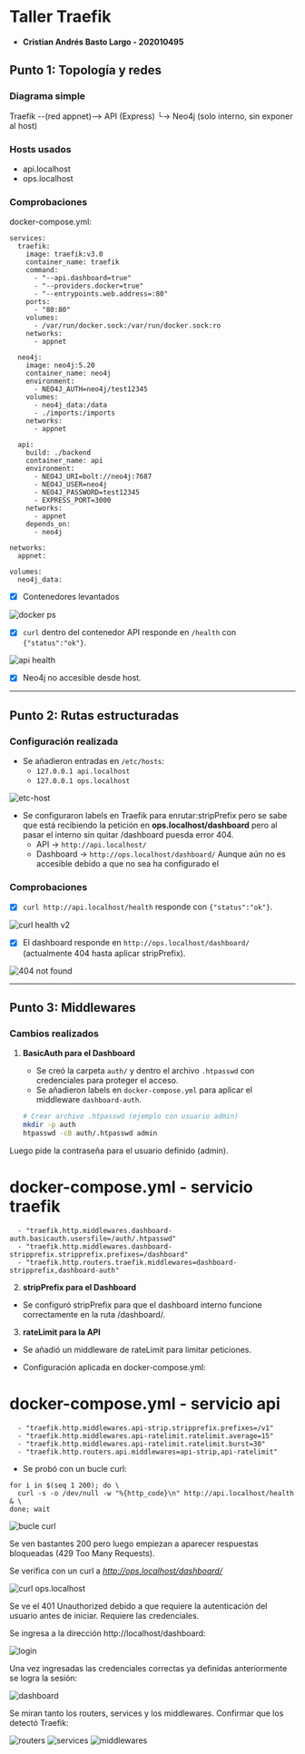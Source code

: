 # Taller Traefik

- **Cristian Andrés Basto Largo - 202010495**

## Punto 1: Topología y redes

### Diagrama simple

Traefik --(red appnet)--> API (Express)
└-> Neo4j (solo interno, sin exponer al host)

### Hosts usados
- api.localhost
- ops.localhost

### Comprobaciones

docker-compose.yml: 

``` 
services:
  traefik:
    image: traefik:v3.0
    container_name: traefik
    command:
      - "--api.dashboard=true"
      - "--providers.docker=true"
      - "--entrypoints.web.address=:80"
    ports:
      - "80:80"
    volumes:
      - /var/run/docker.sock:/var/run/docker.sock:ro
    networks:
      - appnet

  neo4j:
    image: neo4j:5.20
    container_name: neo4j
    environment:
      - NEO4J_AUTH=neo4j/test12345
    volumes:
      - neo4j_data:/data
      - ./imports:/imports
    networks:
      - appnet

  api:
    build: ./backend
    container_name: api
    environment:
      - NEO4J_URI=bolt://neo4j:7687
      - NEO4J_USER=neo4j
      - NEO4J_PASSWORD=test12345
      - EXPRESS_PORT=3000
    networks:
      - appnet
    depends_on:
      - neo4j

networks:
  appnet:

volumes:
  neo4j_data:
```

- [x] Contenedores levantados

![docker ps](./images/docker-ps.png)

- [x] `curl` dentro del contenedor API responde en `/health` con `{"status":"ok"}`.

![api health](./images/health-200.png)

- [x] Neo4j no accesible desde host.

---

## Punto 2: Rutas estructuradas

### Configuración realizada
- Se añadieron entradas en `/etc/hosts`:
  - `127.0.0.1 api.localhost`
  - `127.0.0.1 ops.localhost`

![etc-host](./images/etc-host.png)

- Se configuraron labels en Traefik para enrutar:stripPrefix pero se sabe que está recibiendo la petición en **ops.localhost/dashboard** pero al pasar el interno sin quitar /dashboard puesda error 404.
  - API → `http://api.localhost/`
  - Dashboard → `http://ops.localhost/dashboard/` Aunque aún no es accesible debido a que no sea ha configurado el 

### Comprobaciones
- [x] `curl http://api.localhost/health` responde con `{"status":"ok"}`.  

![curl health v2](./images/health-200-v2)

- [x] El dashboard responde en `http://ops.localhost/dashboard/` (actualmente 404 hasta aplicar stripPrefix).  

![404 not found](./images/404-nofound.png)

---

## Punto 3: Middlewares

### Cambios realizados

1. **BasicAuth para el Dashboard**
   - Se creó la carpeta `auth/` y dentro el archivo `.htpasswd` con credenciales para proteger el acceso.
   - Se añadieron labels en `docker-compose.yml` para aplicar el middleware `dashboard-auth`.

   ```bash
   # Crear archivo .htpasswd (ejemplo con usuario admin)
   mkdir -p auth
   htpasswd -cB auth/.htpasswd admin
   ```
Luego pide la contraseña para el usuario definido (admin). 

# docker-compose.yml - servicio traefik
```labels:
  - "traefik.http.middlewares.dashboard-auth.basicauth.usersfile=/auth/.htpasswd"
  - "traefik.http.middlewares.dashboard-stripprefix.stripprefix.prefixes=/dashboard"
  - "traefik.http.routers.traefik.middlewares=dashboard-stripprefix,dashboard-auth"
```

2. **stripPrefix para el Dashboard**

- Se configuró stripPrefix para que el dashboard interno funcione correctamente en la ruta /dashboard/.

3. **rateLimit para la API**

- Se añadió un middleware de rateLimit para limitar peticiones.

- Configuración aplicada en docker-compose.yml:

# docker-compose.yml - servicio api
```labels:
  - "traefik.http.middlewares.api-strip.stripprefix.prefixes=/v1"
  - "traefik.http.middlewares.api-ratelimit.ratelimit.average=15"
  - "traefik.http.middlewares.api-ratelimit.ratelimit.burst=30"
  - "traefik.http.routers.api.middlewares=api-strip,api-ratelimit"
```

- Se probó con un bucle curl:

```
for i in $(seq 1 200); do \
  curl -s -o /dev/null -w "%{http_code}\n" http://api.localhost/health & \
done; wait
```
![bucle curl](./images/bucle-curl.png)

Se ven bastantes 200 pero luego empiezan a aparecer respuestas bloqueadas (429 Too Many Requests).

Se verifica con un curl a *http://ops.localhost/dashboard/*

![curl ops.localhost](./images/curl-opslocalhost.png)

Se ve el 401 Unauthorized debido a que requiere la autenticación del usuario antes de iniciar. Requiere las credenciales.

Se ingresa a la dirección http://localhost/dashboard:

![login](./images/login.png)

Una vez ingresadas las credenciales correctas ya definidas anteriormente se logra la sesión:

![dashboard](./images/traefik-dashboard.png)

Se miran tanto los routers, services y los middlewares. Confirmar que los detectó Traefik:

![routers](./images/routers.png)
![services](./images/services.png)
![middlewares](./images/middlewares.png)
